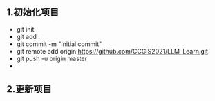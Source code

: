 ## 1.初始化项目
- git init
- git add .
- git commit -m "Initial commit"
- git remote add origin https://github.com/CCGIS2021/LLM_Learn.git
- git push -u origin master
- 
## 2.更新项目